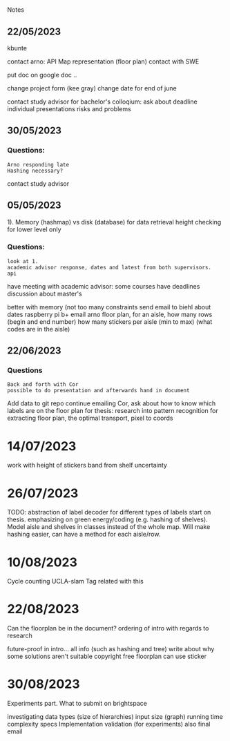 #
Notes

## 22/05/2023

kbunte

contact arno:
API
Map representation (floor plan)
contact with SWE

put doc on google doc ..

change project form (kee gray)
change date for end of june

contact study advisor for bachelor's colloqium:
    ask about deadline
    individual presentations
    risks and problems

## 30/05/2023

### Questions: 
    Arno responding late
    Hashing necessary?

contact study advisor

## 05/05/2023

1). Memory (hashmap) vs disk (database) for data retrieval
height checking for lower level only


### Questions: 
    look at 1.
    academic advisor response, dates and latest from both supervisors.
    api 

have meeting with academic advisor:
    some courses have deadlines
    discussion about master's

better with memory (not too many constraints
send email to biehl about dates
raspberry pi b+
email arno floor plan, for an aisle, how many rows (begin and end number)
how many stickers per aisle (min to max) (what codes are in the aisle)

## 22/06/2023

### Questions
    Back and forth with Cor
    possible to do presentation and afterwards hand in document

Add data to git repo
continue emailing Cor, ask about how to know which labels are on the floor plan
for thesis: research into pattern recognition for extracting floor plan, the optimal transport, pixel to coords

# 14/07/2023

work with height of stickers
band from shelf uncertainty

# 26/07/2023

TODO: abstraction of label decoder for different types of labels
start on thesis. emphasizing on green energy/coding (e.g. hashing of shelves).
Model aisle and shelves in classes instead of the whole map. Will make hashing easier, can have a method for
each aisle/row. 

# 10/08/2023
Cycle counting
UCLA-slam
Tag related with this

# 22/08/2023
Can the floorplan be in the document?
ordering of intro with regards to research
 
future-proof
in intro... all info (such as hashing and tree)
write about why some solutions aren't suitable
copyright free floorplan
can use sticker

# 30/08/2023
Experiments part.
What to submit on brightspace

investigating data types (size of hierarchies)
input size (graph)
running time complexity
specs
Implementation validation (for experiments)
also final email

